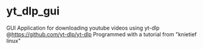 # yt_dlp_gui
GUI Application for downloading youtube videos using yt-dlp @https://github.com/yt-dlp/yt-dlp 
Programmed with a tutorial from "knietief linux"

